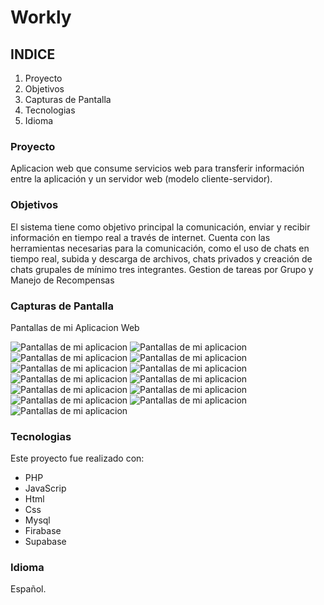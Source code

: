 # Workly

## INDICE

1. Proyecto
2. Objetivos
3. Capturas de Pantalla
4. Tecnologias 
5. Idioma


### Proyecto

Aplicacion web que consume servicios web para transferir información entre la aplicación y un servidor web (modelo cliente-servidor).


### Objetivos

El sistema tiene como objetivo principal la comunicación, enviar y recibir información en tiempo real a través de internet.
Cuenta con las herramientas necesarias para la comunicación, como el uso de chats en tiempo real, subida y descarga de archivos, chats privados y creación de chats grupales de mínimo tres integrantes.
Gestion de tareas por Grupo y Manejo de Recompensas 


### Capturas de Pantalla

Pantallas de mi Aplicacion Web

![Pantallas de mi aplicacion](Capturas/login.png)
![Pantallas de mi aplicacion](Capturas/Registro.png)
![Pantallas de mi aplicacion](Capturas/Informacion.png)
![Pantallas de mi aplicacion](Capturas/Inicio.png)
![Pantallas de mi aplicacion](Capturas/Calendario.png)
![Pantallas de mi aplicacion](Capturas/ChatPrivado.png)
![Pantallas de mi aplicacion](Capturas/CrearEquipo.png)
![Pantallas de mi aplicacion](Capturas/Equipo.png)
![Pantallas de mi aplicacion](Capturas/Llamada.png)
![Pantallas de mi aplicacion](Capturas/Videollamada.png)
![Pantallas de mi aplicacion](Capturas/Tareas.png)
![Pantallas de mi aplicacion](Capturas/CrearTarea.png)
![Pantallas de mi aplicacion](Capturas/Recompensas.png)

### Tecnologias
Este proyecto fue realizado con:
* PHP
* JavaScrip
* Html
* Css
* Mysql
* Firabase
* Supabase

### Idioma
Español.
